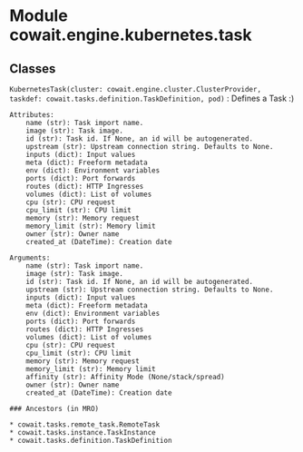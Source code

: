 Module cowait.engine.kubernetes.task
====================================

Classes
-------

`KubernetesTask(cluster: cowait.engine.cluster.ClusterProvider, taskdef: cowait.tasks.definition.TaskDefinition, pod)`
:   Defines a Task :)
    
    Attributes:
        name (str): Task import name.
        image (str): Task image.
        id (str): Task id. If None, an id will be autogenerated.
        upstream (str): Upstream connection string. Defaults to None.
        inputs (dict): Input values
        meta (dict): Freeform metadata
        env (dict): Environment variables
        ports (dict): Port forwards
        routes (dict): HTTP Ingresses
        volumes (dict): List of volumes
        cpu (str): CPU request
        cpu_limit (str): CPU limit
        memory (str): Memory request
        memory_limit (str): Memory limit
        owner (str): Owner name
        created_at (DateTime): Creation date
    
    Arguments:
        name (str): Task import name.
        image (str): Task image.
        id (str): Task id. If None, an id will be autogenerated.
        upstream (str): Upstream connection string. Defaults to None.
        inputs (dict): Input values
        meta (dict): Freeform metadata
        env (dict): Environment variables
        ports (dict): Port forwards
        routes (dict): HTTP Ingresses
        volumes (dict): List of volumes
        cpu (str): CPU request
        cpu_limit (str): CPU limit
        memory (str): Memory request
        memory_limit (str): Memory limit
        affinity (str): Affinity Mode (None/stack/spread)
        owner (str): Owner name
        created_at (DateTime): Creation date

    ### Ancestors (in MRO)

    * cowait.tasks.remote_task.RemoteTask
    * cowait.tasks.instance.TaskInstance
    * cowait.tasks.definition.TaskDefinition